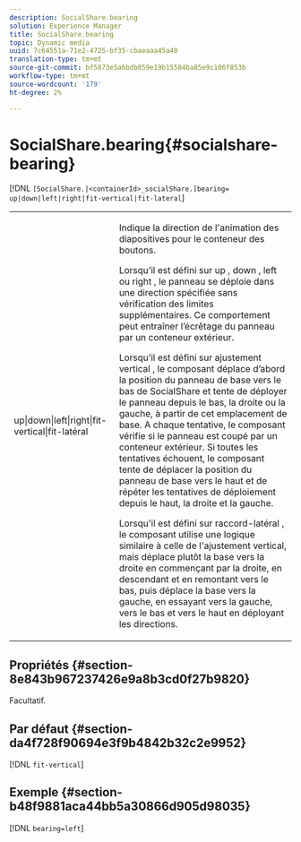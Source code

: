 ```yaml
---
description: SocialShare.bearing
solution: Experience Manager
title: SocialShare.bearing
topic: Dynamic media
uuid: 7c64551a-71e2-4725-bf35-cbaeaaa45a40
translation-type: tm+mt
source-git-commit: bf5873e5a6bdb859e19b15584ba85e9c106f853b
workflow-type: tm+mt
source-wordcount: '179'
ht-degree: 2%

---
```



# SocialShare.bearing{#socialshare-bearing}

[!DNL `[SocialShare.|<containerId>_socialShare.]bearing= up|down|left|right|fit-vertical|fit-lateral`]

<table id="table_0002BE81371D4E16A56FBEDD13FDF3C2"> 
 <tbody> 
  <tr> 
   <td colname="col1"> <p> <span class="codeph"> up|down|left|right|fit-vertical|fit-latéral  </span> </p> </td> 
   <td colname="col2"> <p> Indique la direction de l'animation des diapositives pour le conteneur des boutons. </p> <p> Lorsqu’il est défini sur <span class="codeph"> up </span>, <span class="codeph"> down </span>, <span class="codeph"> left </span> ou <span class="codeph"> right </span>, le panneau se déploie dans une direction spécifiée sans vérification des limites supplémentaires. Ce comportement peut entraîner l’écrêtage du panneau par un conteneur extérieur. </p> <p>Lorsqu’il est défini sur <span class="codeph"> ajustement vertical </span>, le composant déplace d’abord la position du panneau de base vers le bas de SocialShare et tente de déployer le panneau depuis le bas, la droite ou la gauche, à partir de cet emplacement de base. A chaque tentative, le composant vérifie si le panneau est coupé par un conteneur extérieur. Si toutes les tentatives échouent, le composant tente de déplacer la position du panneau de base vers le haut et de répéter les tentatives de déploiement depuis le haut, la droite et la gauche. </p> <p>Lorsqu'il est défini sur <span class="codeph"> raccord-latéral </span>, le composant utilise une logique similaire à celle de l'ajustement vertical, mais déplace plutôt la base vers la droite en commençant par la droite, en descendant et en remontant vers le bas, puis déplace la base vers la gauche, en essayant vers la gauche, vers le bas et vers le haut en déployant les directions. </p> </td> 
  </tr> 
 </tbody> 
</table>

## Propriétés {#section-8e843b967237426e9a8b3cd0f27b9820}

Facultatif.

## Par défaut {#section-da4f728f90694e3f9b4842b32c2e9952}

[!DNL `fit-vertical`]

## Exemple {#section-b48f9881aca44bb5a30866d905d98035}

[!DNL `bearing=left`]

